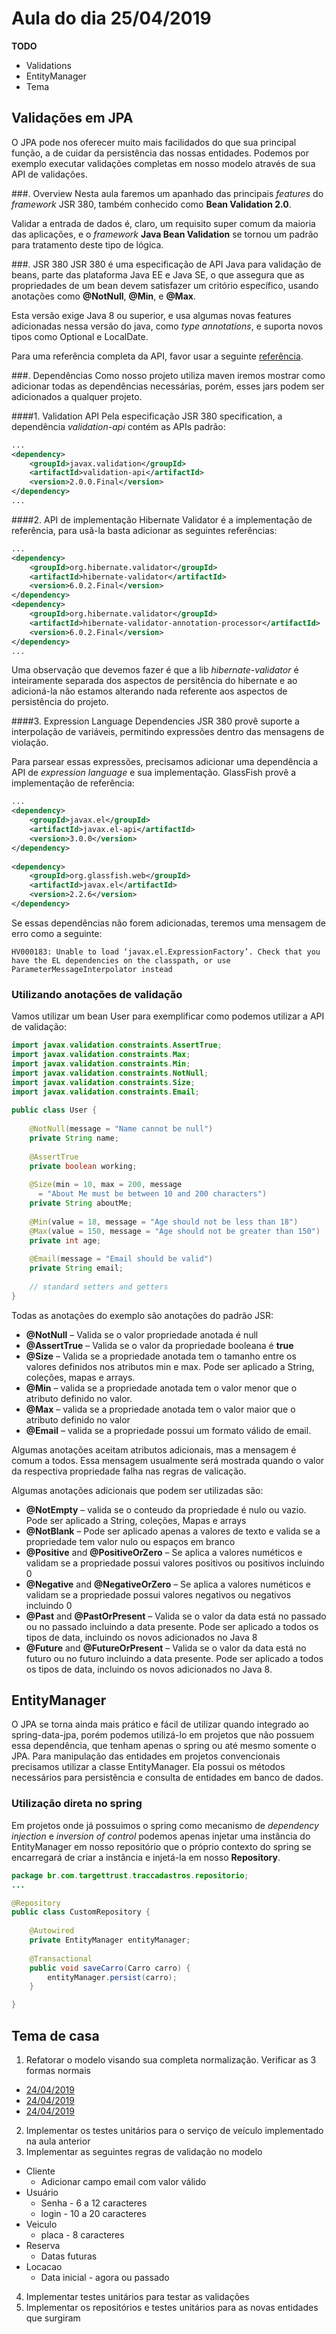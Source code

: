 # Aula do dia 25/04/2019

**TODO**
- Validations
- EntityManager
- Tema

## Validações em JPA
O JPA pode nos oferecer muito mais facilidados do que sua principal função, a de cuidar da persistência das nossas entidades. Podemos por exemplo executar validações completas em nosso modelo através de sua API de validações. 

###. Overview
Nesta aula faremos um apanhado das principais *features* do *framework* JSR 380, também conhecido como **Bean Validation 2.0**.

Validar a entrada de dados é, claro, um requisito super comum da maioria das aplicações, e o *framework* **Java Bean Validation** se tornou um padrão para tratamento deste tipo de lógica.

###. JSR 380
JSR 380 é uma especificação de API Java para validação de beans, parte das plataforma Java EE e Java SE, o que assegura que as propriedades de um bean devem satisfazer um critório específico, usando anotações como **@NotNull**, **@Min**, e **@Max**.

Esta versão exige Java 8 ou superior, e usa algumas novas features adicionadas nessa versão do java, como *type annotations*, e suporta novos tipos como Optional e LocalDate.

Para uma referência completa da API, favor usar a seguinte [referência](https://beanvalidation.org/2.0/).

###. Dependências
Como nosso projeto utiliza maven iremos mostrar como adicionar todas as dependências necessárias, porém, esses jars podem ser adicionados a qualquer projeto. 

####1. Validation API
Pela especificação JSR 380 specification, a dependência *validation-api* contém as APIs padrão:

```XML
...
<dependency>
    <groupId>javax.validation</groupId>
    <artifactId>validation-api</artifactId>
    <version>2.0.0.Final</version>
</dependency>
...
```
####2. API de implementação 
Hibernate Validator é a implementação de referência, para usã-la basta adicionar as seguintes referências:

```XML
...
<dependency>
    <groupId>org.hibernate.validator</groupId>
    <artifactId>hibernate-validator</artifactId>
    <version>6.0.2.Final</version>
</dependency>
<dependency>
    <groupId>org.hibernate.validator</groupId>
    <artifactId>hibernate-validator-annotation-processor</artifactId>
    <version>6.0.2.Final</version>
</dependency>
...
```
Uma observação que devemos fazer é que a lib *hibernate-validator* é inteiramente separada dos aspectos de persitência do hibernate e ao adicioná-la não estamos alterando nada referente aos aspectos de persistência do projeto.

####3. Expression Language Dependencies
JSR 380 provê suporte a interpolação de variáveis, permitindo expressões dentro das mensagens de violação.

Para parsear essas expressões, precisamos adicionar uma dependência a API de *expression language* e sua implementação. GlassFish provê a implementação de referência:

```XML
...
<dependency>
    <groupId>javax.el</groupId>
    <artifactId>javax.el-api</artifactId>
    <version>3.0.0</version>
</dependency>
 
<dependency>
    <groupId>org.glassfish.web</groupId>
    <artifactId>javax.el</artifactId>
    <version>2.2.6</version>
</dependency>
```
Se essas dependências não forem adicionadas, teremos uma mensagem de erro como a seguinte:
```
HV000183: Unable to load ‘javax.el.ExpressionFactory’. Check that you have the EL dependencies on the classpath, or use ParameterMessageInterpolator instead
```

### Utilizando anotações de validação

Vamos utilizar um bean User para exemplificar como podemos utilizar a API de validação:

``` java
import javax.validation.constraints.AssertTrue;
import javax.validation.constraints.Max;
import javax.validation.constraints.Min;
import javax.validation.constraints.NotNull;
import javax.validation.constraints.Size;
import javax.validation.constraints.Email;
 
public class User {
 
    @NotNull(message = "Name cannot be null")
    private String name;
 
    @AssertTrue
    private boolean working;
 
    @Size(min = 10, max = 200, message 
      = "About Me must be between 10 and 200 characters")
    private String aboutMe;
 
    @Min(value = 18, message = "Age should not be less than 18")
    @Max(value = 150, message = "Age should not be greater than 150")
    private int age;
 
    @Email(message = "Email should be valid")
    private String email;
 
    // standard setters and getters 
}
```
Todas as anotações do exemplo são anotações do padrão JSR:

* **@NotNull** – Valida se o valor propriedade anotada é null 
* **@AssertTrue** – Valida se o valor da propriedade booleana é **true**
* **@Size** – Valida se a propriedade anotada tem o tamanho entre os valores definidos nos atributos min e max. Pode ser aplicado a String, coleções, mapas e arrays.
* **@Min** – valida se a propriedade anotada tem o valor menor que o atributo definido no valor. 
* **@Max** – valida se a propriedade anotada tem o valor maior que o atributo definido no valor
* **@Email** – valida se a propriedade possui um formato válido de email.

Algumas anotações aceitam atributos adicionais, mas a mensagem é comum a todos. Essa mensagem usualmente será mostrada quando o valor da respectiva propriedade falha nas regras de valicação.

Algumas anotações adicionais que podem ser utilizadas são:

* **@NotEmpty** – valida se o conteudo da propriedade é nulo ou vazio. Pode ser aplicado a String, coleções, Mapas e arrays
* **@NotBlank** – Pode ser aplicado apenas a valores de texto e valida se a propriedade tem valor nulo ou espaços em branco
* **@Positive** and **@PositiveOrZero** – Se aplica a valores numéticos e validam se a propriedade possui valores positivos ou positivos incluindo 0
* **@Negative** and **@NegativeOrZero** – Se aplica a valores numéticos e validam se a propriedade possui valores negativos ou negativos incluindo 0
* **@Past** and **@PastOrPresent** – Valida se o valor da data está no passado ou no passado incluindo a data presente. Pode ser aplicado a todos os tipos de data, incluindo os novos adicionados no Java 8
* **@Future** and **@FutureOrPresent** – Valida se o valor da data está no futuro ou no futuro incluindo a data presente. Pode ser aplicado a todos os tipos de data, incluindo os novos adicionados no Java 8.

## EntityManager
O JPA se torna ainda mais prático e fácil de utilizar quando integrado ao spring-data-jpa, porém podemos utilizá-lo em projetos que não possuem essa dependência, que tenham apenas o spring ou até mesmo somente o JPA. Para manipulação das entidades em projetos convencionais precisamos utilizar a classe EntityManager. Ela possui os métodos necessários para persistência e consulta de entidades em banco de dados.

### Utilização direta no spring
Em projetos onde já possuimos o spring como mecanismo de *dependency injection* e *inversion of control* podemos apenas injetar uma instância do EntityManager em nosso repositório que o próprio contexto do spring se encarregará de criar a instância e injetá-la em nosso **Repository**.
``` java
package br.com.targettrust.traccadastros.repositorio;
...

@Repository
public class CustomRepository {
	
	@Autowired
	private EntityManager entityManager;
	
	@Transactional
	public void saveCarro(Carro carro) {
		entityManager.persist(carro);
	}

}
``` 

## Tema de casa
1. Refatorar o modelo visando sua completa normalização. Verificar as 3 formas normais
 * [24/04/2019](https://www.luis.blog.br/primeira-forma-normal-1fn-normalizacao-de-dados/)
 * [24/04/2019](https://www.luis.blog.br/segunda-forma-normal-2fn-normalizacao-de-dados/)
 * [24/04/2019](https://www.luis.blog.br/terceira-forma-normal-3fn-normalizacao-de-dados/)
2. Implementar os testes unitários para o serviço de veículo implementado na aula anterior
3. Implementar as seguintes regras de validação no modelo
 * Cliente
   * Adicionar campo email com valor válido
 * Usuário
   * Senha - 6 a 12 caracteres
   * login - 10 a 20 caracteres
 * Veiculo
   * placa - 8 caracteres
 * Reserva
   * Datas futuras
 * Locacao
   * Data inicial - agora ou passado 
4. Implementar testes unitários para testar as validações
5. Implementar os repositórios e testes unitários para as novas entidades que surgiram
